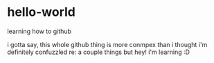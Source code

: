 # hello-world
learning how to github

i gotta say, this whole github thing is more conmpex than i thought
i'm definitely confuzzled re: a couple things
but hey! i'm learning :D
